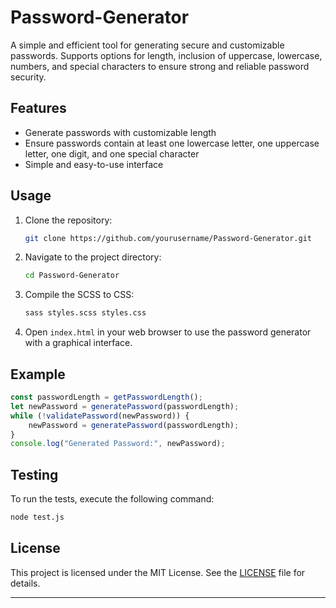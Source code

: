 # Password-Generator

A simple and efficient tool for generating secure and customizable passwords. Supports options for length, inclusion of uppercase, lowercase, numbers, and special characters to ensure strong and reliable password security.

## Features

- Generate passwords with customizable length
- Ensure passwords contain at least one lowercase letter, one uppercase letter, one digit, and one special character
- Simple and easy-to-use interface

## Usage

1. Clone the repository:
    ```sh
    git clone https://github.com/yourusername/Password-Generator.git
    ```

2. Navigate to the project directory:
    ```sh
    cd Password-Generator
    ```

3. Compile the SCSS to CSS:
    ```sh
    sass styles.scss styles.css
    ```

4. Open `index.html` in your web browser to use the password generator with a graphical interface.

## Example

```javascript
const passwordLength = getPasswordLength();
let newPassword = generatePassword(passwordLength);
while (!validatePassword(newPassword)) {
    newPassword = generatePassword(passwordLength);
}
console.log("Generated Password:", newPassword);
```

## Testing

To run the tests, execute the following command:
```sh
node test.js
```

## License

This project is licensed under the MIT License. See the [LICENSE](LICENSE) file for details.

---